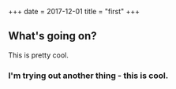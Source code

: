 +++
date = 2017-12-01
title = "first"
+++

## What's going on?

This is pretty cool. 

### I'm trying out another thing - this is cool.
